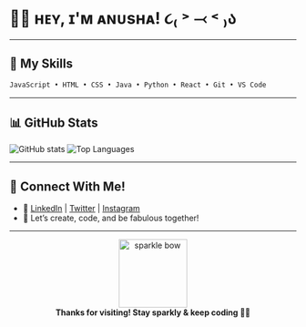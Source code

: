 # 💖🌸 ʜᴇʏ, ɪ'ᴍ ᴀɴᴜsʜᴀ! ૮₍ ˃ ⤙ ˂ ₎ა

---

## 🍬 My Skills
```txt
JavaScript • HTML • CSS • Java • Python • React • Git • VS Code
```
---

## 📊 GitHub Stats
![GitHub stats](https://github-readme-stats.vercel.app/api?username=anusha2063&show_icons=true&theme=tokyonight)
![Top Languages](https://github-readme-stats.vercel.app/api/top-langs/?username=anusha2063&layout=compact&theme=tokyonight)

---

## 🌸 Connect With Me!
- 💌 [LinkedIn](https://www.linkedin.com/in/anusha2063) | [Twitter](https://twitter.com/anusha2063) | [Instagram](https://instagram.com/anusha2063)
- 🌺 Let’s create, code, and be fabulous together!

---

<div align="center">
  <img src="https://media.giphy.com/media/v1.Y2lkPTc5MGI3NjExZGQyOTI0ODZiOGYxNGQ2ZjA2NTYzODEwY2EwZWI4ZjYzOTg5NTJlNCZjdD1n/BzyTuYCmvSORqs1ABM/giphy.gif" width="120" alt="sparkle bow">
  <br>
  <b>Thanks for visiting! Stay sparkly & keep coding 💖✨</b>
</div>
